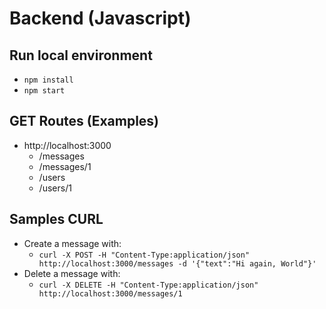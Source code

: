 # Backend (Javascript)


## Run local environment

- `npm install`
- `npm start`

## GET Routes (Examples)

- http://localhost:3000
  - /messages
  - /messages/1
  - /users
  - /users/1


## Samples CURL

- Create a message with:
  - `curl -X POST -H "Content-Type:application/json" http://localhost:3000/messages -d '{"text":"Hi again, World"}'`
- Delete a message with:
  - `curl -X DELETE -H "Content-Type:application/json" http://localhost:3000/messages/1`

